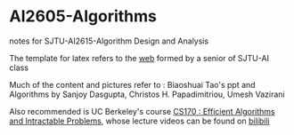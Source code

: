 # AI2605-Algorithms
notes for SJTU-AI2615-Algorithm Design and Analysis

The template for latex refers to the [web](https://aisjtu.icu/others_how.html) formed by a senior of SJTU-AI class 

Much of the content and pictures refer to : Biaoshuai Tao's ppt and Algorithms by Sanjoy Dasgupta, Christos H. Papadimitriou, Umesh Vazirani

Also recommended is UC Berkeley's course [CS170 : Efficient Algorithms and Intractable Problems](https://cs170.org/), whose lecture videos can be found on [bilibili](https://www.bilibili.com/video/BV1BU4y1b7RK/?spm_id_from=333.337.search-card.all.click&vd_source=d30ce9ed1dd8c1f3914862b4ab5672ec)
